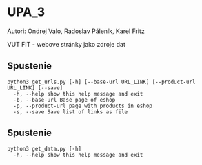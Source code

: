 # UPA_3
Autori: Ondrej Valo, Radoslav Páleník, Karel Fritz

VUT FIT - webove stránky jako zdroje dat


## Spustenie
``` 
python3 get_urls.py [-h] [--base-url URL_LINK] [--product-url URL_LINK] [--save]
  -h, --help show this help message and exit
  -b, --base-url Base page of eshop
  -p, --product-url page with products in eshop
  -s, --save Save list of links as file
```

## Spustenie
``` 
python3 get_data.py [-h]
  -h, --help show this help message and exit
```